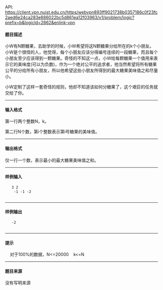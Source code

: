 API: https://client.vpn.nuist.edu.cn/https/webvpn893ff9021738b0357186c0f23fc2aed6e24ca283e886022bc5d861ea12f03963/v1/problem/logic?prefix=b&logicId=2862&enlink-vpn

#### 题目描述

 小W有N颗糖果，去助学的时候，小W希望将这N颗糖果分给所在的k个小朋友。小W是个很怪的人，他觉得，每个小朋友应该分得编号连续的一段糖果，而且每个小朋友至少应该得到一颗糖果。奇怪的不知这一点，小W给每颗糖果一个值用来表示它的美味度(可以为负数)，作为一个绝对公平的追求者，他当然希望将所有糖果公平的分给所有小朋友，所以他希望这些小朋友所得到的最大糖果美味值之和尽量小。

 小W定制了这样一套奇怪的规则，他却不知道该如何分糖果了，这个艰巨的任务就交给了你。

---

#### 输入格式

 第一行两个整数N，k。

 第二行N个数，第i个整数表示第i号糖果的美味值。

---

#### 输出格式

 仅一行一个数，表示最小的最大糖果美味值之和。

---

#### 样例输入
```
   3 2
    -1 -1 -2
 

```

---

#### 样例输出
```
   -2
 

```

---

#### 提示

    对于100%的数据，N<=20000    k<=N

---

#### 题目来源

没有写明来源